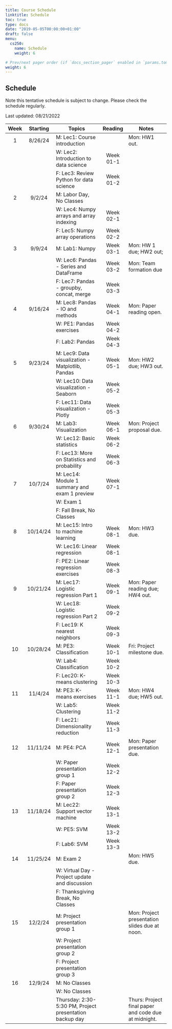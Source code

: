 ```yaml
---
title: Course Schedule
linktitle: Schedule
toc: true
type: docs
date: "2019-05-05T00:00:00+01:00"
draft: false
menu:
  cs250:
    name: Schedule
    weight: 6

# Prev/next pager order (if `docs_section_pager` enabled in `params.toml`)
weight: 6
---
```


## Schedule

Note this tentative schedule is subject to change. Please check the schedule regularly.

Last updated: 08/21/2022

| Week | Starting |                          Topics                         |  Reading  |                         Notes                        |
|:----:|:--------:|---------------------------------------------------------|:---------:|------------------------------------------------------|
|   1  |  8/26/24 | M: Lec1: Course introduction                            |           | Mon: HW1 out.                                        |
|      |          | W: Lec2: Introduction to data science                   | Week 01-1 |                                                      |
|      |          | F: Lec3: Review Python for data science                 | Week 01-2 |                                                      |
|   2  |  9/2/24  | M: Labor Day, No Classes                                |           |                                                      |
|      |          | W: Lec4: Numpy arrays and array indexing                | Week 02-1 |                                                      |
|      |          | F: Lec5: Numpy array operations                         | Week 02-2 |                                                      |
|   3  |  9/9/24  | M: Lab1: Numpy                                          | Week 03-1 | Mon: HW 1 due; HW2 out;                              |
|      |          | W: Lec6: Pandas - Series and DataFrame                  | Week 03-2 | Mon: Team formation due                              |
|      |          | F: Lec7: Pandas - groupby, concat, merge                | Week 03-3 |                                                      |
|   4  |  9/16/24 | M: Lec8: Pandas - IO and methods                        | Week 04-1 | Mon: Paper reading open.                             |
|      |          | W: PE1: Pandas exercises                                | Week 04-2 |                                                      |
|      |          | F: Lab2: Pandas                                         | Week 04-3 |                                                      |
|   5  |  9/23/24 | M: Lec9: Data visualization - Matplotlib, Pandas        | Week 05-1 | Mon: HW2 due; HW3 out.                               |
|      |          | W: Lec10: Data visualization - Seaborn                  | Week 05-2 |                                                      |
|      |          | F: Lec11: Data visualization - Plotly                   | Week 05-3 |                                                      |
|   6  |  9/30/24 | M: Lab3: Visualization                                  | Week 06-1 | Mon: Project proposal due.                           |
|      |          | W: Lec12: Basic statistics                              | Week 06-2 |                                                      |
|      |          | F: Lec13: More on Statistics and probability            | Week 06-3 |                                                      |
|   7  |  10/7/24 | M: Lec14: Module 1 summary and exam 1 preview           | Week 07-1 |                                                      |
|      |          | W: Exam 1                                               |           |                                                      |
|      |          | F: Fall Break, No Classes                               |           |                                                      |
|   8  | 10/14/24 | M: Lec15: Intro to machine learning                     | Week 08-1 | Mon: HW3 due.                                        |
|      |          | W: Lec16: Linear regression                             | Week 08-1 |                                                      |
|      |          | F: PE2: Linear regression exercises                     | Week 08-3 |                                                      |
|   9  | 10/21/24 | M: Lec17: Logistic regression Part 1                    | Week 09-1 | Mon: Paper reading due; HW4 out.                     |
|      |          | W: Lec18: Logistic regression Part 2                    | Week 09-2 |                                                      |
|      |          | F: Lec19: K nearest neighbors                           | Week 09-3 |                                                      |
|  10  | 10/28/24 | M: PE3: Classification                                  | Week 10-1 | Fri: Project milestone due.                          |
|      |          | W: Lab4: Classification                                 | Week 10-2 |                                                      |
|      |          | F: Lec20: K-means clustering                            | Week 10-3 |                                                      |
|  11  |  11/4/24 | M: PE3: K-means exercises                               | Week 11-1 | Mon: HW4 due; HW5 out.                               |
|      |          | W: Lab5: Clustering                                     | Week 11-2 |                                                      |
|      |          | F: Lec21: Dimensionality reduction                      | Week 11-3 |                                                      |
|  12  | 11/11/24 | M: PE4: PCA                                             | Week 12-1 | Mon: Paper presentation due.                         |
|      |          | W: Paper presentation group 1                           | Week 12-2 |                                                      |
|      |          | F: Paper presentation group 2                           | Week 12-3 |                                                      |
|  13  | 11/18/24 | M: Lec22: Support vector machine                        | Week 13-1 |                                                      |
|      |          | W: PE5: SVM                                             | Week 13-2 |                                                      |
|      |          | F: Lab6: SVM                                            | Week 13-3 |                                                      |
|  14  | 11/25/24 | M: Exam 2                                               |           | Mon: HW5 due.                                        |
|      |          | W: Virtual Day - Project update and discussion          |           |                                                      |
|      |          | F: Thanksgiving Break, No Classes                       |           |                                                      |
|  15  |  12/2/24 | M: Project presentation group 1                         |           | Mon: Project presentation slides due at noon.        |
|      |          | W: Project presentation group 2                         |           |                                                      |
|      |          | F: Project presentation group 3                         |           |                                                      |
|  16  |  12/9/24 | M: No Classes                                           |           |                                                      |
|      |          | W: No Classes                                           |           |                                                      |
|      |          | Thursday: 2:30-5:30 PM, Project presentation backup day |           | Thurs: Project final paper and code due at midnight. |